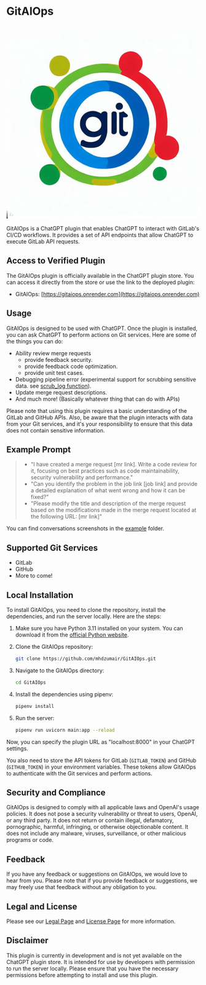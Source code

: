 # GitAIOps

![GitAIOps Logo](artifacts/logo.png)

GitAIOps is a ChatGPT plugin that enables ChatGPT to interact with GitLab's CI/CD workflows. It provides a set of API endpoints that allow ChatGPT to execute GitLab API requests.

## Access to Verified Plugin

The GitAIOps plugin is officially available in the ChatGPT plugin store. You can access it directly from the store or use the link to the deployed plugin:

- GitAIOps: [https://gitaiops.onrender.com](https://gitaiops.onrender.com)

## Usage

GitAIOps is designed to be used with ChatGPT. Once the plugin is installed, you can ask ChatGPT to perform actions on Git services. Here are some of the things you can do:
- Ability review merge requests
  - provide feedback security.
  - provide feedback code optimization.
  - provide unit test cases.
- Debugging pipeline error (experimental support for scrubbing sensitive data. see [scrub_log function](https://github.com/mhdzumair/GitAIOps/blob/main/utils/log_scrubber.py#L26)).
- Update merge request descriptions.
- And much more! (Basically whatever thing that can do with APIs)

Please note that using this plugin requires a basic understanding of the GitLab and GitHub APIs. Also, be aware that the plugin interacts with data from your Git services, and it's your responsibility to ensure that this data does not contain sensitive information.

## Example Prompt
> - "I have created a merge request [mr link]. Write a code review for it, focusing on best practices such as code maintainability, security vulnerability and performance."
> - "Can you identify the problem in the job link [job link] and provide a detailed explanation of what went wrong and how it can be fixed?"
> - "Please modify the title and description of the merge request based on the modifications made in the merge request located at the following URL: [mr link]"

You can find conversations screenshots in the [example](artifacts/example) folder.


## Supported Git Services

- GitLab
- GitHub
- More to come!


## Local Installation

To install GitAIOps, you need to clone the repository, install the dependencies, and run the server locally. Here are the steps:

1. Make sure you have Python 3.11 installed on your system. You can download it from the [official Python website](https://www.python.org/downloads/).

2. Clone the GitAIOps repository:

    ```bash
    git clone https://github.com/mhdzumair/GitAIOps.git
    ```

3. Navigate to the GitAIOps directory:

    ```bash
    cd GitAIOps
    ```

4. Install the dependencies using pipenv:

    ```bash
    pipenv install
    ```

5. Run the server:

    ```bash
    pipenv run uvicorn main:app --reload
    ```

Now, you can specify the plugin URL as "localhost:8000" in your ChatGPT settings. 

You also need to store the API tokens for GitLab (`GITLAB_TOKEN`) and GitHub (`GITHUB_TOKEN`) in your environment variables. These tokens allow GitAIOps to authenticate with the Git services and perform actions.


## Security and Compliance

GitAIOps is designed to comply with all applicable laws and OpenAI's usage policies. It does not pose a security vulnerability or threat to users, OpenAI, or any third party. It does not return or contain illegal, defamatory, pornographic, harmful, infringing, or otherwise objectionable content. It does not include any malware, viruses, surveillance, or other malicious programs or code.

## Feedback

If you have any feedback or suggestions on GitAIOps, we would love to hear from you. Please note that if you provide feedback or suggestions, we may freely use that feedback without any obligation to you.

## Legal and License

Please see our [Legal Page](/legal.md) and [License Page](/license.md) for more information.

## Disclaimer

This plugin is currently in development and is not yet available on the ChatGPT plugin store. It is intended for use by developers with permission to run the server locally. Please ensure that you have the necessary permissions before attempting to install and use this plugin.
